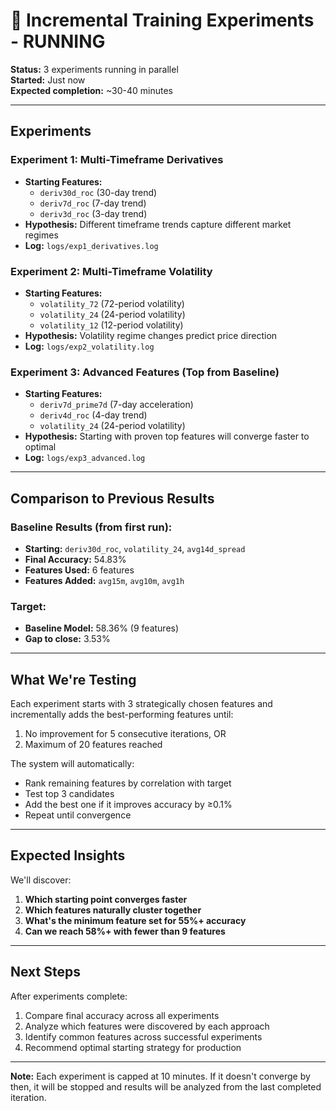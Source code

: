 # 🧪 Incremental Training Experiments - RUNNING

**Status:** 3 experiments running in parallel  
**Started:** Just now  
**Expected completion:** ~30-40 minutes  

---

## Experiments

### Experiment 1: Multi-Timeframe Derivatives
- **Starting Features:**
  - `deriv30d_roc` (30-day trend)
  - `deriv7d_roc` (7-day trend)
  - `deriv3d_roc` (3-day trend)
- **Hypothesis:** Different timeframe trends capture different market regimes
- **Log:** `logs/exp1_derivatives.log`

### Experiment 2: Multi-Timeframe Volatility
- **Starting Features:**
  - `volatility_72` (72-period volatility)
  - `volatility_24` (24-period volatility)
  - `volatility_12` (12-period volatility)
- **Hypothesis:** Volatility regime changes predict price direction
- **Log:** `logs/exp2_volatility.log`

### Experiment 3: Advanced Features (Top from Baseline)
- **Starting Features:**
  - `deriv7d_prime7d` (7-day acceleration)
  - `deriv4d_roc` (4-day trend)
  - `volatility_24` (24-period volatility)
- **Hypothesis:** Starting with proven top features will converge faster to optimal
- **Log:** `logs/exp3_advanced.log`

---

## Comparison to Previous Results

### Baseline Results (from first run):
- **Starting:** `deriv30d_roc`, `volatility_24`, `avg14d_spread`
- **Final Accuracy:** 54.83%
- **Features Used:** 6 features
- **Features Added:** `avg15m`, `avg10m`, `avg1h`

### Target:
- **Baseline Model:** 58.36% (9 features)
- **Gap to close:** 3.53%

---

## What We're Testing

Each experiment starts with 3 strategically chosen features and incrementally adds the best-performing features until:
1. No improvement for 5 consecutive iterations, OR
2. Maximum of 20 features reached

The system will automatically:
- Rank remaining features by correlation with target
- Test top 3 candidates
- Add the best one if it improves accuracy by ≥0.1%
- Repeat until convergence

---

## Expected Insights

We'll discover:
1. **Which starting point converges faster**
2. **Which features naturally cluster together**
3. **What's the minimum feature set for 55%+ accuracy**
4. **Can we reach 58%+ with fewer than 9 features**

---

## Next Steps

After experiments complete:
1. Compare final accuracy across all experiments
2. Analyze which features were discovered by each approach
3. Identify common features across successful experiments
4. Recommend optimal starting strategy for production

---

**Note:** Each experiment is capped at 10 minutes. If it doesn't converge by then, it will be stopped and results will be analyzed from the last completed iteration.




